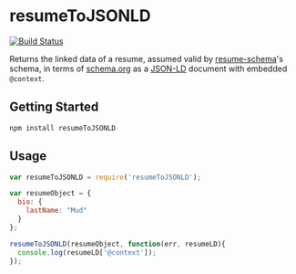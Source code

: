# resumeToJSONLD

[![Build Status](https://api.travis-ci.org/jsonresume/resumeToJSONLD.svg)](http://travis-ci.org/jsonresume/resumeToJSONLD)

Returns the linked data of a resume, assumed valid by [resume-schema][]'s 
schema, in terms of [schema.org][] as a [JSON-LD][] document with embedded 
`@context`.

## Getting Started
```shell
npm install resumeToJSONLD
```

## Usage
```javascript
var resumeToJSONLD = require('resumeToJSONLD');

var resumeObject = {
  bio: {
    lastName: "Mud"
  }
};

resumeToJSONLD(resumeObject, function(err, resumeLD){
  console.log(resumeLD['@context']);
});
```

[resume-schema]: http://github.com/jsonresume/resume-schema
[schema.org]: http://schema.org
[JSON-LD]: http://json-ld.org
